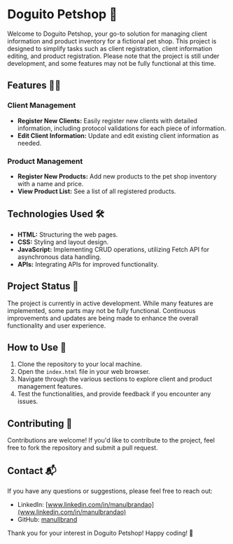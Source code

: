 # Doguito Petshop 🐾

Welcome to Doguito Petshop, your go-to solution for managing client information and product inventory for a fictional pet shop. This project is designed to simplify tasks such as client registration, client information editing, and product registration. Please note that the project is still under development, and some features may not be fully functional at this time.

## Features 🐶🛒

### Client Management
- **Register New Clients:** Easily register new clients with detailed information, including protocol validations for each piece of information.
- **Edit Client Information:** Update and edit existing client information as needed.

### Product Management
- **Register New Products:** Add new products to the pet shop inventory with a name and price.
- **View Product List:** See a list of all registered products.

## Technologies Used 🛠️

- **HTML:** Structuring the web pages.
- **CSS:** Styling and layout design.
- **JavaScript:** Implementing CRUD operations, utilizing Fetch API for asynchronous data handling.
- **APIs:** Integrating APIs for improved functionality.

## Project Status 🚧

The project is currently in active development. While many features are implemented, some parts may not be fully functional. Continuous improvements and updates are being made to enhance the overall functionality and user experience.

## How to Use 🚀

1. Clone the repository to your local machine.
2. Open the `index.html` file in your web browser.
3. Navigate through the various sections to explore client and product management features.
4. Test the functionalities, and provide feedback if you encounter any issues.

## Contributing 🤝

Contributions are welcome! If you'd like to contribute to the project, feel free to fork the repository and submit a pull request.

## Contact 📬

If you have any questions or suggestions, please feel free to reach out:

- LinkedIn: [www.linkedin.com/in/manulbrandao](www.linkedin.com/in/manulbrandao)
- GitHub: [manullbrand](https://github.com/manullbrand)

Thank you for your interest in Doguito Petshop! Happy coding! 🐾
